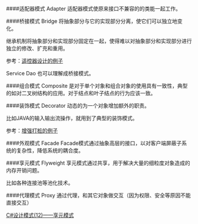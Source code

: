 ####适配器模式 Adapter
适配器模式使原来接口不兼容的的类能一起工作。

####桥接模式 Bridge
将抽象部分与它的实现部分分离，使它们可以独立地变化。

继承机制将抽象部分和实现部分固定在一起，使得难以对抽象部分和实现部分进行独立的修改、扩充和重用。

参考：[遥控器设计的例子](http://www.cnblogs.com/zhili/p/BridgePattern.html)

Service Dao 也可以理解成桥接模式。

####组合模式 Composite
是对于单个对象和组合对象的使用具有一致性，典型的如对二叉树结构的应用。对于结点和叶子结点的行为应该一致。

####装饰模式 Decorator
动态的为一个对象增加额外的职责。

比如JAVA的输入输出流操作，就用到了典型的装饰模式。

参考：[增强打桩的例子](http://www.jdon.com/designpatterns/decorator.htm)

####外观模式 Facade
Facade模式通过抽象高层的接口，以对客户端屏蔽子系统的复杂性，降低系统的耦合度。

####享元模式 Flyweight
享元模式通过共享，用于解决大量的细粒度对象造成的内存开销问题。

比如各种连接池等池化技术。

####代理模式 Proxy
通过代理，和其它对象做交互（因为权限、安全等原因不能直接交互）

[C#设计模式(12)——享元模式](http://www.cnblogs.com/zhili/p/FlyweightPattern.html)